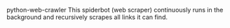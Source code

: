  python-web-crawler
 This spiderbot (web scraper) continuously runs in the background and recursively scrapes all links it can find.

